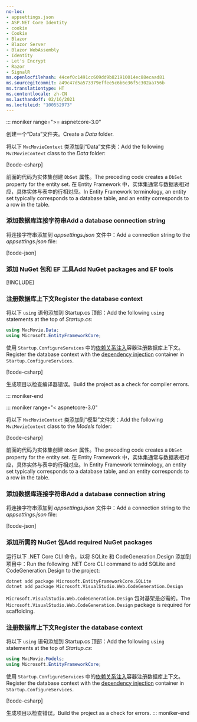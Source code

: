 ```yaml
---
no-loc:
- appsettings.json
- ASP.NET Core Identity
- cookie
- Cookie
- Blazor
- Blazor Server
- Blazor WebAssembly
- Identity
- Let's Encrypt
- Razor
- SignalR
ms.openlocfilehash: 44cef0c1491cc609dd9b821910014ec88ecaad81
ms.sourcegitcommit: a49c47d5a573379effee5c6b6e36f5c302aa756b
ms.translationtype: HT
ms.contentlocale: zh-CN
ms.lasthandoff: 02/16/2021
ms.locfileid: "100552973"
---
```

::: moniker range=">= aspnetcore-3.0"

<a name="dc"></a>

<span data-ttu-id="96f10-101">创建一个“Data”文件夹。</span><span class="sxs-lookup"><span data-stu-id="96f10-101">Create a *Data* folder.</span></span>

<span data-ttu-id="96f10-102">将以下 `MvcMovieContext` 类添加到“Data”文件夹：</span><span class="sxs-lookup"><span data-stu-id="96f10-102">Add the following `MvcMovieContext` class to the *Data* folder:</span></span>  

[!code-csharp[](~/tutorials/first-mvc-app/start-mvc/sample/MvcMovie3/zDocOnly/MvcMovieContext.cs?name=snippet)]

<span data-ttu-id="96f10-103">前面的代码为实体集创建 `DbSet` 属性。</span><span class="sxs-lookup"><span data-stu-id="96f10-103">The preceding code creates a `DbSet` property for the entity set.</span></span> <span data-ttu-id="96f10-104">在 Entity Framework 中，实体集通常与数据表相对应，具体实体与表中的行相对应。</span><span class="sxs-lookup"><span data-stu-id="96f10-104">In Entity Framework terminology, an entity set typically corresponds to a database table, and an entity corresponds to a row in the table.</span></span>

<a name="cs"></a>

### <a name="add-a-database-connection-string"></a><span data-ttu-id="96f10-105">添加数据库连接字符串</span><span class="sxs-lookup"><span data-stu-id="96f10-105">Add a database connection string</span></span>

<span data-ttu-id="96f10-106">将连接字符串添加到 *appsettings.json* 文件中：</span><span class="sxs-lookup"><span data-stu-id="96f10-106">Add a connection string to the *appsettings.json* file:</span></span>

[!code-json[](~/tutorials/first-mvc-app/start-mvc/sample/MvcMovie3/appsettings_SQLite.json?highlight=10-12)]

### <a name="add-nuget-packages-and-ef-tools"></a><span data-ttu-id="96f10-107">添加 NuGet 包和 EF 工具</span><span class="sxs-lookup"><span data-stu-id="96f10-107">Add NuGet packages and EF tools</span></span>

[!INCLUDE[](~/includes/add-EF-NuGet-SQLite-CLI.md)]

<a name="reg"></a>

### <a name="register-the-database-context"></a><span data-ttu-id="96f10-108">注册数据库上下文</span><span class="sxs-lookup"><span data-stu-id="96f10-108">Register the database context</span></span>

<span data-ttu-id="96f10-109">将以下 `using` 语句添加到 Startup.cs 顶部：</span><span class="sxs-lookup"><span data-stu-id="96f10-109">Add the following `using` statements at the top of *Startup.cs*:</span></span>

```csharp
using MvcMovie.Data;
using Microsoft.EntityFrameworkCore;
```

<span data-ttu-id="96f10-110">使用 `Startup.ConfigureServices` 中的[依赖关系注入](xref:fundamentals/dependency-injection)容器注册数据库上下文。</span><span class="sxs-lookup"><span data-stu-id="96f10-110">Register the database context with the [dependency injection](xref:fundamentals/dependency-injection) container in `Startup.ConfigureServices`.</span></span>

[!code-csharp[](~/tutorials/first-mvc-app/start-mvc/sample/MvcMovie3/Startup.cs?name=snippet_UseSqlite&highlight=6-7)]

<span data-ttu-id="96f10-111">生成项目以检查编译器错误。</span><span class="sxs-lookup"><span data-stu-id="96f10-111">Build the project as a check for compiler errors.</span></span>

::: moniker-end

::: moniker range="< aspnetcore-3.0"

<span data-ttu-id="96f10-112">将以下 `MvcMovieContext` 类添加到“模型”文件夹：</span><span class="sxs-lookup"><span data-stu-id="96f10-112">Add the following `MvcMovieContext` class to the *Models* folder:</span></span>  

[!code-csharp[](~/tutorials/first-mvc-app/start-mvc/sample/MvcMovie22/Data/MvcMovieContext.cs)]

<span data-ttu-id="96f10-113">前面的代码为实体集创建 `DbSet` 属性。</span><span class="sxs-lookup"><span data-stu-id="96f10-113">The preceding code creates a `DbSet` property for the entity set.</span></span> <span data-ttu-id="96f10-114">在 Entity Framework 中，实体集通常与数据表相对应，具体实体与表中的行相对应。</span><span class="sxs-lookup"><span data-stu-id="96f10-114">In Entity Framework terminology, an entity set typically corresponds to a database table, and an entity corresponds to a row in the table.</span></span>

<a name="cs"></a>

### <a name="add-a-database-connection-string"></a><span data-ttu-id="96f10-115">添加数据库连接字符串</span><span class="sxs-lookup"><span data-stu-id="96f10-115">Add a database connection string</span></span>

<span data-ttu-id="96f10-116">将连接字符串添加到 *appsettings.json* 文件中：</span><span class="sxs-lookup"><span data-stu-id="96f10-116">Add a connection string to the *appsettings.json* file:</span></span>

[!code-json[](~/tutorials/razor-pages/razor-pages-start/sample/RazorPagesMovie/appsettings_SQLite.json?highlight=8-10)]

### <a name="add-required-nuget-packages"></a><span data-ttu-id="96f10-117">添加所需的 NuGet 包</span><span class="sxs-lookup"><span data-stu-id="96f10-117">Add required NuGet packages</span></span>

<span data-ttu-id="96f10-118">运行以下 .NET Core CLI 命令，以将 SQLite 和 CodeGeneration.Design 添加到项目中：</span><span class="sxs-lookup"><span data-stu-id="96f10-118">Run the following .NET Core CLI command to add SQLite and CodeGeneration.Design  to the project:</span></span>

```dotnetcli
dotnet add package Microsoft.EntityFrameworkCore.SQLite
dotnet add package Microsoft.VisualStudio.Web.CodeGeneration.Design
```

<span data-ttu-id="96f10-119">`Microsoft.VisualStudio.Web.CodeGeneration.Design` 包对基架是必需的。</span><span class="sxs-lookup"><span data-stu-id="96f10-119">The `Microsoft.VisualStudio.Web.CodeGeneration.Design` package is required for scaffolding.</span></span>

<a name="reg"></a>

### <a name="register-the-database-context"></a><span data-ttu-id="96f10-120">注册数据库上下文</span><span class="sxs-lookup"><span data-stu-id="96f10-120">Register the database context</span></span>

<span data-ttu-id="96f10-121">将以下 `using` 语句添加到 Startup.cs 顶部：</span><span class="sxs-lookup"><span data-stu-id="96f10-121">Add the following `using` statements at the top of *Startup.cs*:</span></span>

```csharp
using MvcMovie.Models;
using Microsoft.EntityFrameworkCore;
```

<span data-ttu-id="96f10-122">使用 `Startup.ConfigureServices` 中的[依赖关系注入](xref:fundamentals/dependency-injection)容器注册数据库上下文。</span><span class="sxs-lookup"><span data-stu-id="96f10-122">Register the database context with the [dependency injection](xref:fundamentals/dependency-injection) container in `Startup.ConfigureServices`.</span></span>

[!code-csharp[](~/tutorials/first-mvc-app/start-mvc/sample/MvcMovie22/Startup.cs?name=snippet_UseSqlite&highlight=11-12)]

<span data-ttu-id="96f10-123">生成项目以检查错误。</span><span class="sxs-lookup"><span data-stu-id="96f10-123">Build the project as a check for errors.</span></span>
::: moniker-end